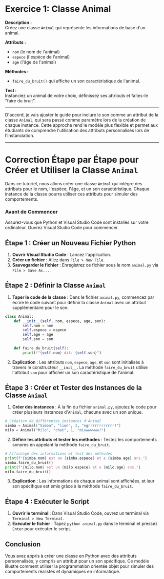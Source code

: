 # Exercice 1: Classe Animal

**Description :**  
Créez une classe `Animal` qui représente les informations de base d'un animal.

**Attributs :**  
- `nom` (le nom de l'animal)
- `espece` (l'espèce de l'animal)
- `age` (l'âge de l'animal)

**Méthodes :**  
- `faire_du_bruit()` qui affiche un son caractéristique de l'animal.

**Test :**  
Instanciez un animal de votre choix, définissez ses attributs et faites-le "faire du bruit".

---


D'accord, je vais ajuster le guide pour inclure le son comme un attribut de la classe `Animal`, qui sera passé comme paramètre lors de la création de chaque instance. Cette approche rend le modèle plus flexible et permet aux étudiants de comprendre l'utilisation des attributs personnalisés lors de l'instanciation.

---

# Correction Étape par Étape pour Créer et Utiliser la Classe `Animal`

Dans ce tutoriel, nous allons créer une classe `Animal` qui intègre des attributs pour le nom, l'espèce, l'âge, et un son caractéristique. Chaque instance de la classe pourra utiliser ces attributs pour simuler des comportements.

### Avant de Commencer
Assurez-vous que Python et Visual Studio Code sont installés sur votre ordinateur. Ouvrez Visual Studio Code pour commencer.

## Étape 1 : Créer un Nouveau Fichier Python

1. **Ouvrir Visual Studio Code** : Lancez l'application.
2. **Créer un fichier** : Allez dans `File > New File`.
3. **Sauvegarder le fichier** : Enregistrez ce fichier sous le nom `animal.py` via `File > Save As...`.

## Étape 2 : Définir la Classe `Animal`

1. **Taper le code de la classe** : Dans le fichier `animal.py`, commencez par écrire le code suivant pour définir la classe `Animal` avec un attribut supplémentaire pour le son.

```python
class Animal:
    def __init__(self, nom, espece, age, son):
        self.nom = nom
        self.espece = espece
        self.age = age
        self.son = son
    
    def faire_du_bruit(self):
        print(f"{self.nom} dit: {self.son}")
```

2. **Explication** : Les attributs `nom`, `espece`, `age`, et `son` sont initialisés à travers le constructeur `__init__`. La méthode `faire_du_bruit` utilise l'attribut `son` pour afficher un son caractéristique de l'animal.

## Étape 3 : Créer et Tester des Instances de la Classe `Animal`

1. **Créer des instances** : À la fin du fichier `animal.py`, ajoutez le code pour créer plusieurs instances d'`Animal`, chacune avec un son unique.

```python
# Création de différentes instances d'Animal
simba = Animal("Simba", "lion", 3, "egrrrrrrrrrrrr!")
milo = Animal("Milo", "chat", 1, "miawwwwww!")
```

2. **Définir les attributs et tester les méthodes** : Testez les comportements sonores en appelant la méthode `faire_du_bruit`.

```python
# Affichage des informations et test des méthodes
print(f"{simba.nom} est un {simba.espece} et a {simba.age} ans.")
simba.faire_du_bruit()
print(f"{milo.nom} est un {milo.espece} et a {milo.age} ans.")
milo.faire_du_bruit()
```

3. **Explication** : Les informations de chaque animal sont affichées, et leur son spécifique est émis grâce à la méthode `faire_du_bruit`.

## Étape 4 : Exécuter le Script

1. **Ouvrir le terminal** : Dans Visual Studio Code, ouvrez un terminal via `Terminal > New Terminal`.
2. **Exécuter le fichier** : Tapez `python animal.py` dans le terminal et pressez `Enter` pour exécuter le script.

## Conclusion

Vous avez appris à créer une classe en Python avec des attributs personnalisés, y compris un attribut pour un son spécifique. Ce modèle illustre comment utiliser la programmation orientée objet pour simuler des comportements réalistes et dynamiques en informatique.



